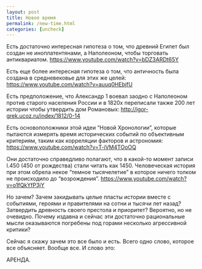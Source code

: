 ```yaml
---
layout: post
title: Новое время
permalink: /new-time.html
categories: [uncheck]
---
```


Есть достаточно интересная гипотеза о том, что древний Египет был создан не иноплатентянами, а Наполеоном, чтобы торговать антиквариатом. https://www.youtube.com/watch?v=bDZ3ARDt65Y

Есть еще более интересная гипотеза о том, что античность была создана в средневековье для этих же целей: https://www.youtube.com/watch?v=auuq0HEbjfU

Есть предположение, что Александр 1 воевал заодно с Наполеоном против старого населения России и в 1820х переписали также 200 лет истории чтобы утвердить дом Романовых: http://igor-grek.ucoz.ru/index/1812/0-14

Есть основоположники этой идеи “Новой Хронологии”, которые пытаются измерять время  исторических событий по объективным критериям, таким как корреляции факторов и астрономия: https://www.youtube.com/watch?v=T-iVM4TOoOQ

Они достаточно справедливо полагают, что в какой-то момент записи I.450 (450 от рождества) стали читать как 1450. Человеческая история при этом обрела некое “темное тысячелетие” в которое ничего толком не происходило до “возрождения”. 
https://www.youtube.com/watch?v=o1fQkYfP3jY

Но зачем? Зачем закидывать целые пласты истории вместе с событиями, героями и правителями на сотни и тысячи лет назад? Затвердить древность своего престола и приоритет? Вероятно, но не очевидно. Почему издавна и сейчас эти достаточно рациональные мысли оказываются погребены под горами несколько агрессивной критики?

Сейчас я скажу зачем это все было и есть. Всего одно слово, которое все объясняет. Вообще все. И слово это:

АРЕНДА.
